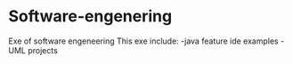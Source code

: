 # Software-engenering
Exe of software engeneering
This exe include:
-java feature ide examples
-UML projects 
